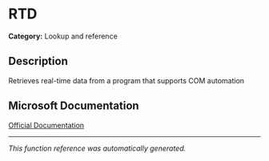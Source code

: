 # RTD

**Category:** Lookup and reference

## Description
Retrieves real-time data from a program that supports COM automation

## Microsoft Documentation
[Official Documentation](https://support.microsoft.com//en-us/office/rtd-function-e0cc001a-56f0-470a-9b19-9455dc0eb593)

---
*This function reference was automatically generated.*
